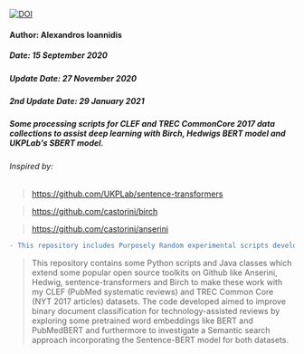 [![DOI](https://zenodo.org/badge/DOI/10.5281/zenodo.4700069.svg)](https://doi.org/10.5281/zenodo.4700069)
#### Author: Alexandros Ioannidis
##### Date: 15 September 2020
##### Update Date: 27 November 2020
##### 2nd Update Date: 29 January 2021
##### Some processing scripts for CLEF and TREC CommonCore 2017 data collections to assist deep learning with Birch, Hedwigs BERT model and UKPLab's SBERT model.


###### Inspired by: 
> https://github.com/UKPLab/sentence-transformers

> https://github.com/castorini/birch

> https://github.com/castorini/anserini

```diff
- This repository includes Purposely Random experimental scripts developed for different open-source (Information Retrieval and Deep Learning) projects. 
```


> This repository contains some Python scripts and Java classes which extend some popular open source toolkits on Github like Anserini, Hedwig, sentence-transformers and Birch to make these work with my CLEF (PubMed systematic reviews) and TREC Common Core (NYT 2017 articles) datasets. The code developed aimed to improve binary document classification for technology-assisted reviews by exploring some pretrained word embeddings like BERT and PubMedBERT and furthermore to investigate a Semantic search approach incorporating the Sentence-BERT model for both datasets.
